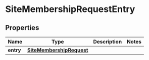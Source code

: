 
# SiteMembershipRequestEntry

## Properties
Name | Type | Description | Notes
------------ | ------------- | ------------- | -------------
**entry** | [**SiteMembershipRequest**](SiteMembershipRequest.md) |  | 



